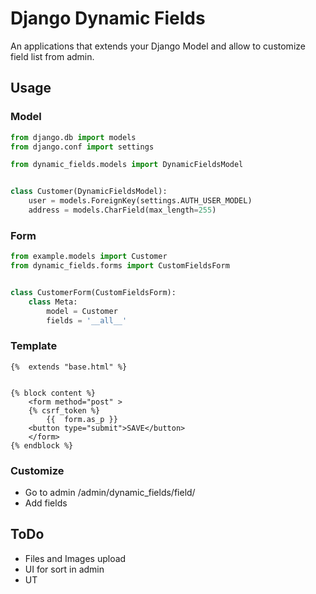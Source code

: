# Django Dynamic Fields
An applications that extends your Django Model and allow to customize field list from admin.
 
## Usage

### Model
```python
from django.db import models
from django.conf import settings

from dynamic_fields.models import DynamicFieldsModel


class Customer(DynamicFieldsModel):
    user = models.ForeignKey(settings.AUTH_USER_MODEL)
    address = models.CharField(max_length=255)

```


### Form
```python
from example.models import Customer
from dynamic_fields.forms import CustomFieldsForm


class CustomerForm(CustomFieldsForm):
    class Meta:
        model = Customer
        fields = '__all__'

```


### Template
```jinja2
{%  extends "base.html" %}


{% block content %}
    <form method="post" >
    {% csrf_token %}
        {{  form.as_p }}
    <button type="submit">SAVE</button>
    </form>
{% endblock %}
```


### Customize
- Go to admin /admin/dynamic_fields/field/
- Add fields



## ToDo
- Files and Images upload
- UI for sort in admin
- UT
